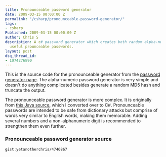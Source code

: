 ```yaml
---
title: Pronounceable password generator
date: 2009-03-15 00:00:00 Z
permalink: "/csharp/pronounceable-password-generator/"
tags:
- csharp
Published: 2009-03-15 00:00:00 Z
author: Chris S
description: A c# password generator which creates both random alpha-numeric and the more
  useful prounceable passwords.
layout: post
dsq_thread_id:
- 1074276890
---
```


This is the source code for the pronounceable generator from the [password generator page][1]. The alpha-numeric password generator is very simple and doesn't do anything complicated besides generate a random MD5 hash and truncate the output.

The pronounceable password generator is more complex. It is originally from [this Java source][2], which I converted over to C#. Pronounceable passwords are intended to be safe from dictionary attacks but comprise of words very similar to English words, making them memorable. Adding several numbers and a non-alphanumeric digit is recommended to strengthen them even further.

<!--more-->

### Pronounceable password generator source

`gist:yetanotherchris/4746867`

 [1]: /csharp/password-generator/
 [2]: http://www.multicians.org/thvv/gpw.html
